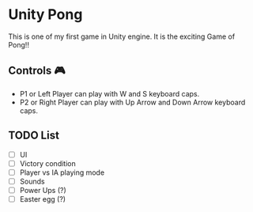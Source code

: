 # Unity Pong
This is one of my first game in Unity engine. It is the exciting Game of Pong!!

## Controls 🎮
- P1 or Left Player can play with W and S keyboard caps.
- P2 or Right Player can play with Up Arrow and Down Arrow keyboard caps.

## TODO List
- [ ] UI
- [ ] Victory condition
- [ ] Player vs IA playing mode
- [ ] Sounds
- [ ] Power Ups (?)
- [ ] Easter egg (?) 
